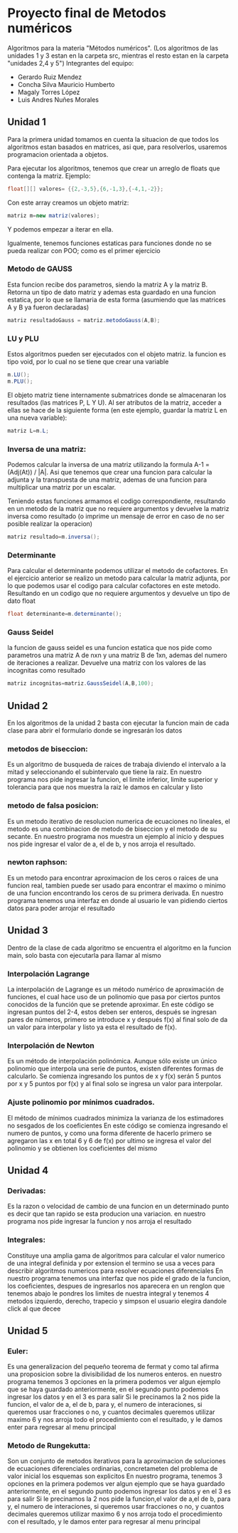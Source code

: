# Proyecto final de Metodos numéricos
Algoritmos para la materia "Métodos numéricos".
(Los algoritmos de las unidades 1 y 3 estan en la carpeta src, mientras el resto estan en la carpeta "unidades 2,4 y 5")
Integrantes del equipo:
- Gerardo Ruiz Mendez
- Concha Silva Mauricio Humberto
- Magaly Torres López
- Luis Andres Nuñes Morales



## Unidad 1
Para la primera unidad tomamos en cuenta la situacion de que todos los algoritmos estan basados en  matrices, asi que, para resolverlos, usaremos programacion orientada a objetos.

Para ejecutar los algoritmos, tenemos que crear un arreglo de floats que contenga la matriz. Ejemplo:

```java
float[][] valores= {{2,-3,5},{6,-1,3},{-4,1,-2}};
```
Con este array creamos un objeto matriz:
```java
matriz m=new matriz(valores);
```

Y podemos empezar a iterar en ella.

Igualmente, tenemos funciones estaticas para funciones donde no se pueda realizar con POO; como es el primer ejercicio

### Metodo de GAUSS
Esta funcion recibe dos parametros, siendo la matriz A y la matriz B. Retorna un tipo de dato matriz y ademas esta guardado en una funcion estatica, por lo que se llamaria de esta forma (asumiendo que las matrices A y B ya fueron declaradas)
```java
matriz resultadoGauss = matriz.metodoGauss(A,B);
```
### LU y PLU

Estos algoritmos pueden ser ejecutados con el objeto matriz. la funcion es tipo void, por lo cual 
no se tiene que crear una variable
```java
m.LU();
m.PLU();
```

El objeto matriz tiene internamente submatrices donde se almacenaran los resultados (las matrices P, L Y U). Al ser atributos de la matriz, acceder a ellas se hace de la siguiente forma (en este ejemplo, guardar la matriz L en una nueva variable):
```java
matriz L=m.L;
```

### Inversa de una matriz:

Podemos calcular la inversa de una matriz utilizando la formula A-1 = (Adj(At)) / |A|. Asi que tenemos que crear una funcion para calcular la adjunta y la transpuesta de una matriz, ademas de una funcion para multiplicar una matriz por un escalar.

Teniendo estas funciones armamos el codigo correspondiente, resultando en un metodo de la matriz que no requiere argumentos y devuelve la matriz inversa como resultado (o imprime un mensaje de error en caso de no ser posible realizar la operacion)
```java
matriz resultado=m.inversa();
```

### Determinante

Para calcular el determinante podemos utilizar el metodo de cofactores. En el ejercicio anterior se realizo un metodo para calcular la matriz adjunta, por lo
que podemos usar el codigo para calcular cofactores en este metodo. Resultando en un codigo que no requiere argumentos y devuelve un tipo de dato float
```java
float determinante=m.determinante();
```

### Gauss Seidel

la funcion de gauss seidel es una funcion estatica que nos pide como parametros una matriz A de nxn y una matriz B de 1xn, ademas del numero de iteraciones a realizar.
Devuelve una matriz con los valores de las incognitas como resultado
```java
matriz incognitas=matriz.GaussSeidel(A,B,100);
```

## Unidad 2
En los algoritmos de la unidad 2 basta con ejecutar la funcion main de cada clase para abrir el formulario donde se ingresarán los datos

### metodos de biseccion:
Es un algoritmo de busqueda de raices de trabaja diviendo el intervalo a la mitad y seleccionando el subintervalo que tiene la raiz.
En nuestro programa nos pide ingresar la funcion, el limite inferior, limite superior y tolerancia para que nos muestra la raiz le damos en calcular y listo

### metodo de falsa posicion:
Es un metodo iterativo de resolucion numerica de ecuaciones no lineales, el metodo es una combinacion de metodo de biseccion y el metodo de su secante.
En nuestro programa nos muestra un ejemplo al inicio y despues nos pide ingresar el valor de a, el de b, y nos arroja el resultado.

### newton raphson:
Es un metodo para encontrar aproximacion de los ceros o raices de una funcion real, tambien puede ser usado para encontrar el maximo o minimo de una funcion encontrando los ceros de su primera derivada.
En nuestro programa tenemos una interfaz en donde al usuario le van pidiendo ciertos datos para poder arrojar el resultado


## Unidad 3

Dentro de la clase de cada algoritmo se encuentra el algoritmo en la funcion main, solo basta con ejecutarla para llamar al mismo

### Interpolación Lagrange
La interpolación de Lagrange es un método numérico de aproximación de funciones, el cual hace uso de un polinomio que pasa por ciertos puntos conocidos de la función que se pretende aproximar.
En este código se ingresan puntos del 2-4, estos deben ser enteros, después se ingresan pares de números, primero se introduce x y después  f(x) al final solo de da un valor para interpolar y listo ya esta el resultado de f(x).

### Interpolación de Newton
Es un método de interpolación polinómica. Aunque sólo existe un único polinomio que interpola una serie de puntos, existen diferentes formas de calcularlo.
Se comienza ingresando los puntos de x y f(x) serán 5 puntos por x y 5 puntos por f(x) y al final solo se ingresa un valor para interpolar.

### Ajuste polinomio por mínimos cuadrados.
El método de mínimos cuadrados minimiza la varianza de los estimadores no sesgados de los coeficientes
En este código se comienza ingresando  el numero de puntos, y como una forma diferente de hacerlo primero se agregaron las x  en total 6 y 6 de f(x) por ultimo se ingresa el valor del polinomio  y se obtienen los coeficientes del mismo

## Unidad 4

### Derivadas: 
Es la razon o velocidad de cambio de una funcion en un determinado punto es decir que tan rapido se esta producion una variacion.
en nuestro programa nos pide ingresar la funcion y nos arroja el resultado

### Integrales:
Constituye una amplia gama de algoritmos para calcular el valor numerico de una integral definida y por extension el termino se usa a veces para describir algoritmos numericos para resolver ecuaciones diferenciales
En nuestro programa tenemos una interfaz que nos pide el grado de la funcion, los coeficientes, despues de ingresarlos nos aparecera en un renglon que tenemos abajo le pondres los limites de nuestra integral y tenemos 4 metodos
izquierdo, derecho, trapecio y simpson el usuario elegira dandole click al que decee

## Unidad 5
### Euler:
Es una generalizacion del pequeño teorema de fermat y como tal afirma una proposicion sobre la divisibilidad de los numeros enteros.
en nuestro programa tenemos 3 opciones en la primera podemos ver algun ejemplo que se haya guardado anteriormente, en el segundo punto podemos ingresar los datos y en el 3 es para salir
Si le precinamos la 2 nos pide la funcion, el valor de a, el de b, para y, el numero de interaciones, si queremos usar fracciones o no, y cuantos decimales queremos utilizar maximo 6 y nos arroja todo el procedimiento con el resultado, y le damos enter para regresar al menu principal

### Metodo de Rungekutta:
Son un conjunto de metodos iterativos para la aproximacion de soluciones de ecuaciones diferenciales ordinarias, concretameten del problema de valor inicial los esquemas son explicitos
En nuestro programa, tenemos 3 opciones en la primera podemos ver algun ejemplo que se haya guardado anteriormente, en el segundo punto podemos ingresar los datos y en el 3 es para salir
Si le precinamos la 2 nos pide la funcion,el valor de a,el de b, para y, el numero de interaciones, si queremos usar fracciones o no, y cuantos decimales queremos utilizar maximo 6 y nos arroja todo el procedimiento con el resultado, y le damos enter para regresar al menu principal
